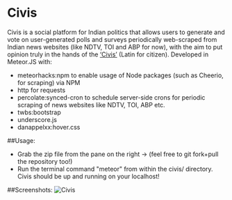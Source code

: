 # Civis

Civis is a social platform for Indian politics that allows users to generate and vote on user-generated polls and surveys periodically web-scraped from Indian news websites (like NDTV, TOI and ABP for now), with the aim to put opinion truly in the hands of the [‘Civis’](https://en.wiktionary.org/wiki/civis) (Latin for citizen).
Developed in Meteor.JS with:

<ul>
<li>meteorhacks:npm to enable usage of Node packages (such as Cheerio, for scraping) via NPM</li>
<li>http for requests</li>
<li>percolate:synced-cron to schedule server-side crons for periodic scraping of news websites like NDTV, TOI, ABP etc.</li>
<li>twbs:bootstrap</li>
<li>underscore.js</li>
<li>danappelxx:hover.css</li>
</ul>


##Usage:
<ul>
<li> Grab the zip file from the pane on the right -> (feel free to git fork+pull the repository too!) </li>
<li> Run the terminal command "meteor" from within the civis/ directory. Civis should be up and running on your localhost! </li>
</ul>

##Screenshots:
![Civis](http://i.imgur.com/FGbL9gI.jpg?1 "Civis")


